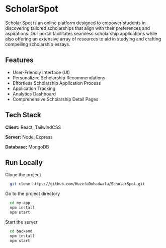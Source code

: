 
# ScholarSpot

Scholar Spot is an online platform designed to empower students in discovering tailored scholarships that align with their preferences and aspirations. Our portal facilitates seamless scholarship applications while also offering an extensive array of resources to aid in studying and crafting compelling scholarship essays.






## Features

- User-Friendly Interface (UI)
- Personalized Scholarship Recommendations
- Effortless Scholarship Application Process
- Application Tracking 
- Analytics Dashboard
- Comprehensive Scholarship Detail Pages







## Tech Stack

**Client:** React, TailwindCSS

**Server:** Node, Express

**Database:**  MongoDB


## Run Locally

Clone the project

```bash
  git clone https://github.com/HuzefaDohadwala/ScholarSpot.git
```

Go to the project directory

```bash
  cd my-app
  npm install
  npm start
```

Start the server

```bash
  cd backend
  npm install
  npm start
```

